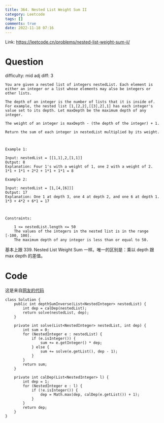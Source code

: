 ```yaml
---
title: 364. Nested List Weight Sum II
category: Leetcode
tags: []
comments: true
date: 2022-11-18 07:16
---
```




Link: https://leetcode.cn/problems/nested-list-weight-sum-ii/

# Question

difficulty: mid
adj diff: 3

	You are given a nested list of integers nestedList. Each element is either an integer or a list whose elements may also be integers or other lists.

	The depth of an integer is the number of lists that it is inside of. For example, the nested list [1,[2,2],[[3],2],1] has each integer's value set to its depth. Let maxDepth be the maximum depth of any integer.

	The weight of an integer is maxDepth - (the depth of the integer) + 1.

	Return the sum of each integer in nestedList multiplied by its weight.

	 

	Example 1:

	Input: nestedList = [[1,1],2,[1,1]]
	Output: 8
	Explanation: Four 1's with a weight of 1, one 2 with a weight of 2.
	1*1 + 1*1 + 2*2 + 1*1 + 1*1 = 8

	Example 2:

	Input: nestedList = [1,[4,[6]]]
	Output: 17
	Explanation: One 1 at depth 3, one 4 at depth 2, and one 6 at depth 1.
	1*3 + 4*2 + 6*1 = 17

	 

	Constraints:

		1 <= nestedList.length <= 50
		The values of the integers in the nested list is in the range [-100, 100].
		The maximum depth of any integer is less than or equal to 50.


基本上跟 339. Nested List Weight Sum 一样。唯一的区别是：乘以 depth 跟 max depth 的差值。

# Code

这是来自[网友的代码](https://leetcode.cn/problems/nested-list-weight-sum-ii/solution/dfs-jia-quan-qian-tao-xu-lie-he-ii-by-be-5trv/)


```
class Solution {
    public int depthSumInverse(List<NestedInteger> nestedList) {
        int dep = calDep(nestedList);
        return solve(nestedList, dep);
    }

    private int solve(List<NestedInteger> nestedList, int dep) {
        int sum = 0;
        for (NestedInteger e : nestedList) {
            if (e.isInteger()) {
                sum += e.getInteger() * dep;
            } else {
                sum += solve(e.getList(), dep - 1);
            }
        }
        return sum;
    }

    private int calDep(List<NestedInteger> l) {
        int dep = 1;
        for (NestedInteger e : l) {
            if (!e.isInteger()) {
                dep = Math.max(dep, calDep(e.getList()) + 1);
            }
        }
        return dep;
    }
}
```
